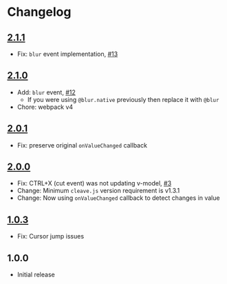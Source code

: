 # Changelog

## [2.1.1](https://github.com/ankurk91/vue-cleave-component/compare/2.1.0...2.1.1)
* Fix: `blur` event implementation, [#13](https://github.com/ankurk91/vue-cleave-component/issues/13)

## [2.1.0](https://github.com/ankurk91/vue-cleave-component/compare/2.0.1...2.1.0)
* Add: `blur` event, [#12](https://github.com/ankurk91/vue-cleave-component/issues/12)
    - If you were using `@blur.native` previously then replace it with `@blur`
* Chore: webpack v4

## [2.0.1](https://github.com/ankurk91/vue-cleave-component/compare/2.0.0...2.0.1)
* Fix: preserve original `onValueChanged` callback

## [2.0.0](https://github.com/ankurk91/vue-cleave-component/compare/1.0.3...2.0.0)
* Fix: CTRL+X (cut event) was not updating v-model, [#3](https://github.com/ankurk91/vue-cleave-component/issues/3)
* Change: Minimum `cleave.js` version requirement is v1.3.1
* Change: Now using `onValueChanged` callback to detect changes in value

## [1.0.3](https://github.com/ankurk91/vue-cleave-component/compare/1.0.2...1.0.3)
* Fix: Cursor jump issues

## 1.0.0
* Initial release
